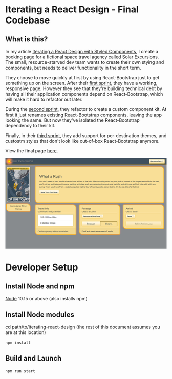 # Iterating a React Design - Final Codebase
## What is this?
In my article [Iterating a React Design with Styled Components](https://css-tricks.com/iterating-a-react-design-with-styled-components/), I create a booking page for a fictional space travel agency called Solar Excursions. The small, resource-starved dev team wants to create their own stying and components, but needs to deliver functionality in the short term. 

They choose to move quickly at first by using React-Bootstrap just to get something up on the screen. After their [first sprint](https://codesandbox.io/s/38my744q5m), they have a working, responsive page. However they see that they're building technical debt by having all their application components depend on React-Bootstrap, which will make it hard to refactor out later. 

During the [second sprint](https://codesandbox.io/s/xlrvn41n6p), they refactor to create a custom component kit. At first it just renames existing React-Bootstrap components, leaving the app looking the same. But now they've isolated the React-Bootstrap dependency to their kit. 

Finally, in their [third sprint](https://codesandbox.io/s/j7w7v4k67y), they add support for per-destination themes, and custostm styles that don't look like out-of-box React-Bootstrap anymore. 

View the final page [here](https://j7w7v4k67y.codesandbox.io/).

![Solar Excursions](SolarExcursions.png)

# Developer Setup
## Install Node and npm
[Node](https://nodejs.org/en/download/) 10.15 or above (also installs npm)

## Install Node modules
cd path/to/iterating-react-design (the rest of this document assumes you are at this location)

`npm install`

## Build and Launch
`npm run start`
